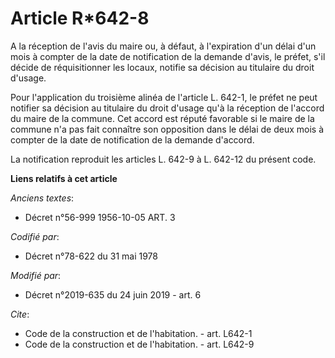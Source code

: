 # Article R*642-8

A la réception de l'avis du maire ou, à défaut, à l'expiration d'un délai d'un mois à compter de la date de notification de
la demande d'avis, le préfet, s'il décide de réquisitionner les locaux, notifie sa décision au titulaire du droit d'usage. 

Pour l'application du troisième alinéa de l'article L. 642-1, le préfet ne peut notifier sa décision au titulaire du droit
d'usage qu'à la réception de l'accord du maire de la commune. Cet accord est réputé favorable si le maire de la commune n'a
pas fait connaître son opposition dans le délai de deux mois à compter de la date de notification de la demande d'accord. 

La notification reproduit les articles L. 642-9 à L. 642-12 du présent code.

**Liens relatifs à cet article**

_Anciens textes_:

  - Décret n°56-999 1956-10-05 ART. 3

_Codifié par_:

  - Décret n°78-622 du 31 mai 1978

_Modifié par_:

  - Décret n°2019-635 du 24 juin 2019 - art. 6

_Cite_:

  - Code de la construction et de l'habitation. - art. L642-1
  - Code de la construction et de l'habitation. - art. L642-9
